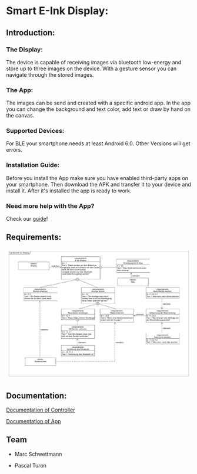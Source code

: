 # Smart E-Ink Display:

## Introduction:

### The Display:

The device is capable of receiving images via bluetooth low-energy and store up to three images on the device. With a gesture sensor you can navigate through the stored images. 

### The App:

The images can be send and created with a specific android app. In the app you can change the background and text color, add text or draw by hand on the canvas. 

### Supported Devices: 

For BLE your smartphone needs at least Android 6.0. Other Versions will get errors.

### Installation Guide: 

Before you install the App make sure you have enabled third-party apps on your smartphone. Then download the APK and transfer it to your device and install it. After it's installed the app is ready to work. 

### Need more help with the App? 

Check our [guide](app-guide.mdl)!

## Requirements: 

<img src="img/requirements.jpg">

## Documentation: 

[Documentation of Controller](board.md)

[Documentation of App](app.md)

## Team

* Marc Schwettmann 

* Pascal Turon




